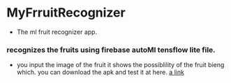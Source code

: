 # MyFrruitRecognizer
- The ml fruit recognizer app.
### recognizes the fruits using firebase autoMl tensflow lite file.
- you input the image of the fruit it shows the possiblility of the fruit bieng which.
you can download the apk and test it at here.
[a link](https://github.com/NacharamSuraj/MyFrruitRecognizer/blob/master/app-debug.apk)
